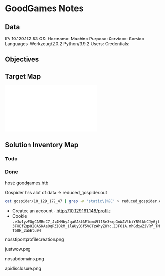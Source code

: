 # GoodGames Notes

## Data 

IP: 10.129.162.53
OS: 
Hostname:
Machine Purpose: 
Services:
Service Languages: Werkzeug/2.0.2 Python/3.9.2
Users:
Credentials:

## Objectives

## Target Map

![](GoodGames-map.excalidraw.md)

## Solution Inventory Map


### Todo 



### Done
      

host: goodgames.htb

Gospider has alot of data -> reduced_gospider.out

```bash
cat gospider/10_129_172_47 | grep -v 'static\|%7C' > reduced_gospider.out
```

- Created an account - http://10.129.161.148/profile
- Cookie `.eJw1yzEOgCAMBdC7_Jk4MHbyJqaGAk0AE1om49118e3vxpGnWAVlbiYB0lkbCJy6jt3FXEfZqp8I0ASKAe0qRZIOkM_1lWUyB3f5V8TzAhyZHYc.ZJF61A.mhGdqwZiVRf_TMT5UH_2a6Etu94`

nosstiportprofilecreation.png

justwow.png

nosubdomains.png

apidisclosure.png